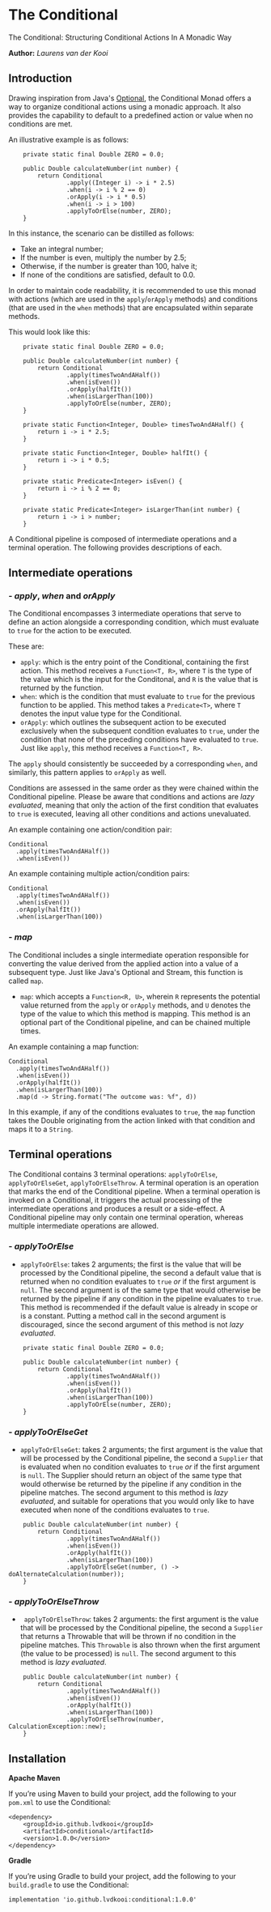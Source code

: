 # The Conditional

The Conditional: Structuring Conditional Actions In A Monadic Way

**Author:** _Laurens van der Kooi_ 

## Introduction
Drawing inspiration from Java's [Optional](https://docs.oracle.com/en/java/javase/17/docs/api/java.base/java/util/Optional.html), the Conditional Monad offers a way to organize conditional actions using a monadic approach. It also provides the capability to default to a predefined action or value when no conditions are met.

An illustrative example is as follows:

```
    private static final Double ZERO = 0.0;

    public Double calculateNumber(int number) {
        return Conditional
                .apply((Integer i) -> i * 2.5)
                .when(i -> i % 2 == 0)
                .orApply(i -> i * 0.5)
                .when(i -> i > 100)
                .applyToOrElse(number, ZERO);
    }
```

In this instance, the scenario can be distilled as follows:

- Take an integral number;
- If the number is even, multiply the number by 2.5;
- Otherwise, if the number is greater than 100, halve it;
- If none of the conditions are satisfied, default to 0.0.

In order to maintain code readability, it is recommended to use this monad with actions (which are used in the ```apply```/```orApply``` methods) and conditions (that are used in the ```when``` methods) that are encapsulated within separate methods.

This would look like this:

```
    private static final Double ZERO = 0.0;

    public Double calculateNumber(int number) {
        return Conditional
                .apply(timesTwoAndAHalf())
                .when(isEven())
                .orApply(halfIt())
                .when(isLargerThan(100))
                .applyToOrElse(number, ZERO);
    }

    private static Function<Integer, Double> timesTwoAndAHalf() {
        return i -> i * 2.5;
    }

    private static Function<Integer, Double> halfIt() {
        return i -> i * 0.5;
    }

    private static Predicate<Integer> isEven() {
        return i -> i % 2 == 0;
    }

    private static Predicate<Integer> isLargerThan(int number) {
        return i -> i > number;
    }
```

A Conditional pipeline is composed of intermediate operations and a terminal operation. The following provides descriptions of each.

## Intermediate operations

### - _apply_, _when_ and _orApply_
The Conditional encompasses 3 intermediate operations that serve to define an action alongside a corresponding condition, which must evaluate to ```true``` for the action to be executed.

These are:
- ```apply```: which is the entry point of the Conditional, containing the first action. This method receives a ```Function<T, R>```, where ```T``` is the type of the value which is the input for the Conditonal, and ```R``` is the value that is returned by the function.
- ```when```: which is the condition that must evaluate to ```true``` for the previous function to be applied. This method takes a ```Predicate<T>```, where ```T``` denotes the input value type for the Conditional.
- ```orApply```: which outlines the subsequent action to be executed exclusively when the subsequent condition evaluates to ```true```, under the condition that none of the preceding conditions have evaluated to ```true```. Just like ```apply```, this method receives a ```Function<T, R>```.

The ```apply``` should consistently be succeeded by a corresponding ```when```, and similarly, this pattern applies to ```orApply``` as well.

Conditions are assessed in the same order as they were chained within the Conditional pipeline. Please be aware that conditions and actions are _lazy evaluated_, meaning that only the action of the first condition that evaluates to ```true``` is executed, leaving all other conditions and actions unevaluated.

An example containing one action/condition pair:

```
Conditional
  .apply(timesTwoAndAHalf())
  .when(isEven())
```

An example containing multiple action/condition pairs:

```
Conditional
  .apply(timesTwoAndAHalf())
  .when(isEven())
  .orApply(halfIt())
  .when(isLargerThan(100))
```

### - _map_
The Conditional includes a single intermediate operation responsible for converting the value derived from the applied action into a value of a subsequent type. Just like Java's Optional and Stream, this function is called ```map```.

- ```map```: which accepts a ```Function<R, U>```, wherein ```R``` represents the potential value returned from the ```apply``` or ```orApply``` methods, and ```U``` denotes the type of the value to which this method is mapping. This method is an optional part of the Conditional pipeline, and can be chained multiple times.

An example containing a map function:

```
Conditional
  .apply(timesTwoAndAHalf())
  .when(isEven())
  .orApply(halfIt())
  .when(isLargerThan(100))
  .map(d -> String.format("The outcome was: %f", d))
```

In this example, if any of the conditions evaluates to ```true```, the ```map``` function takes the Double originating from the action linked with that condition and maps it to a ```String```.

## Terminal operations
The Conditional contains 3 terminal operations: ```applyToOrElse```, ```applyToOrElseGet```, ```applyToOrElseThrow```. A terminal operation is an operation that marks the end of the Conditional pipeline. When a terminal operation is invoked on a Conditional, it triggers the actual processing of the intermediate operations and produces a result or a side-effect. A Conditional pipeline may only contain one terminal operation, whereas multiple intermediate operations are allowed.

### - _applyToOrElse_
- ```applyToOrElse```: takes 2 arguments; the first is the value that will be processed by the Conditional pipeline, the second a default value that is returned when no condition evaluates to ```true``` _or_ if the first argument is ```null```. The second argument is of the same type that would otherwise be returned by the pipeline if any condition in the pipeline evaluates to ```true```. This method is recommended if the default value is already in scope or is a constant. Putting a method call in the second argument is discouraged, since the second argument of this method is not _lazy evaluated_.  

```
    private static final Double ZERO = 0.0;

    public Double calculateNumber(int number) {
        return Conditional
                .apply(timesTwoAndAHalf())
                .when(isEven())
                .orApply(halfIt())
                .when(isLargerThan(100))
                .applyToOrElse(number, ZERO);
    }
```

### - _applyToOrElseGet_
- ```applyToOrElseGet```: takes 2 arguments; the first argument is the value that will be processed by the Conditional pipeline, the second a ```Supplier``` that is evaluated when no condition evaluates to ```true``` _or_ if the first argument is ```null```. The Supplier should return an object of the same type that would otherwise be returned by the pipeline if any condition in the pipeline matches. The second argument to this method is _lazy evaluated_, and suitable for operations that you would only like to have executed when none of the conditions evaluates to ```true```.

```
    public Double calculateNumber(int number) {
        return Conditional
                .apply(timesTwoAndAHalf())
                .when(isEven())
                .orApply(halfIt())
                .when(isLargerThan(100))
                .applyToOrElseGet(number, () -> doAlternateCalculation(number));
    }
```

### - _applyToOrElseThrow_
- ``` applyToOrElseThrow```: takes 2 arguments: the first argument is the value that will be processed by the Conditional pipeline, the second a ```Supplier``` that returns a Throwable that will be thrown if no condition in the pipeline matches. This ```Throwable``` is also thrown when the first argument (the value to be processed) is ```null```. The second argument to this method is _lazy evaluated_.

```
    public Double calculateNumber(int number) {
        return Conditional
                .apply(timesTwoAndAHalf())
                .when(isEven())
                .orApply(halfIt())
                .when(isLargerThan(100))
                .applyToOrElseThrow(number, CalculationException::new);
    }
```

## Installation

**Apache Maven**

If you’re using Maven to build your project, add the following to your ```pom.xml``` to use the Conditional:

```		
<dependency>
	<groupId>io.github.lvdkooi</groupId>
	<artifactId>conditional</artifactId>
	<version>1.0.0</version>
</dependency>
```

**Gradle**

If you’re using Gradle to build your project, add the following to your ```build.gradle``` to use the Conditional:

```
implementation 'io.github.lvdkooi:conditional:1.0.0'
```
